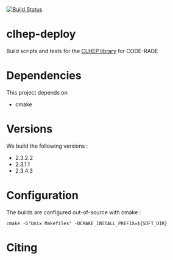 [![Build Status](https://ci.sagrid.ac.za/job/clhep-deploy/badge/icon)](https://ci.sagrid.ac.za/job/clhep-deploy)

# clhep-deploy

Build scripts and tests for the [CLHEP library](https://proj-clhep.web.cern.ch/proj-clhep/) for CODE-RADE

# Dependencies

This project depends on

  * cmake

# Versions

We build the following versions :

  * 2.3.2.2
  * 2.3.1.1
  * 2.3.4.3

# Configuration

The builds are configured out-of-source with cmake :

```
cmake -G"Unix Makefiles" -DCMAKE_INSTALL_PREFIX=${SOFT_DIR}
```

# Citing
